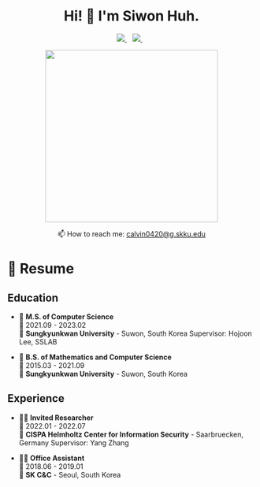 

<h1 align='center'>
  Hi! 👋 I'm Siwon Huh.
</h1>

<p align='center'>
  
  <a href="https://scholar.google.com/citations?user=72ZSxJAAAAAJ&hl=en">
    <img src="https://img.shields.io/badge/google scholar-%23E0005F.svg?&style=for-the-badge&logo=google&logoColor=white" />        
  </a>&nbsp;&nbsp;
  <a href="https://www.linkedin.com/in/siwon-huh-92336625a/">
    <img src="https://img.shields.io/badge/linkedin-%230077B5.svg?&style=for-the-badge&logo=linkedin&logoColor=white" />
  </a>&nbsp;&nbsp;
  
</p>

<p align='center'>
  <a href="#"><img src="https://github-readme-stats.vercel.app/api?username=SiWon-Heo&show_icons=true&count_private=true&theme=dark" width="350"></a>
</p>

<p align='center'>
  📫 How to reach me: <a href='mailto:calvin0420@g.skku.edu'>calvin0420@g.skku.edu</a>
</p>


# 📃 Resume

## Education

- 📖 **M.S. of Computer Science**\
📆 2021.09 - 2023.02\
📍 **Sungkyunkwan University** - Suwon, South Korea
Supervisor: Hojoon Lee, SSLAB


- 📖 **B.S. of Mathematics and Computer Science**\
📆 2015.03 - 2021.09\
📍 **Sungkyunkwan University** - Suwon, South Korea

## Experience

- 👨‍💻 **Invited Researcher**\
📆 2022.01 - 2022.07\
📍 **CISPA Helmholtz Center for Information Security** - Saarbruecken, Germany
Supervisor: Yang Zhang

- 👨‍💻 **Office Assistant**\
📆 2018.06 - 2019.01\
📍 **SK C&C** - Seoul, South Korea


